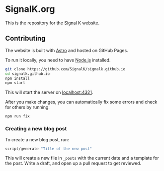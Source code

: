 # SignalK.org

This is the repository for the [Signal K](http://signalk.org) website.

## Contributing

The website is built with [Astro](https://astro.build) and hosted on GitHub Pages.

To run it locally, you need to have [Node.js](https://nodejs.org) installed.

```sh
git clone https://github.com/SignalK/signalk.github.io
cd signalk.github.io
npm install
npm start
```

This will start the server on [localhost:4321](http://localhost:4321).

After you make changes, you can automatically fix some errors and check for others by running:

```
npm run fix
```

### Creating a new blog post

To create a new blog post, run:

```sh
script/generate "Title of the new post"
```

This will create a new file in `_posts` with the current date and a template for the post. Write a draft, and open up a pull request to get reviewed.
